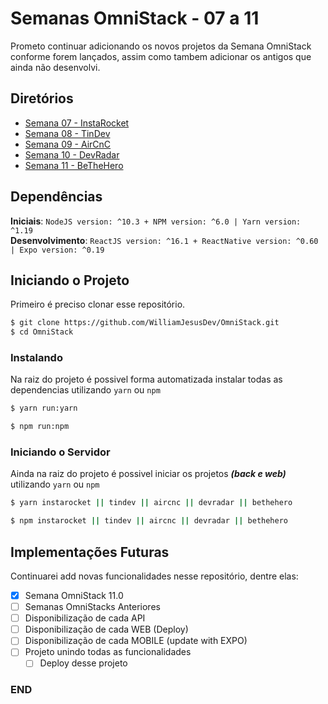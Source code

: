 # Semanas OmniStack - 07 a 11

Prometo continuar adicionando os novos projetos da Semana OmniStack conforme forem lançados, assim como tambem adicionar os antigos que ainda não desenvolvi.

## Diretórios

- [Semana 07 - InstaRocket](./InstaRocket)
- [Semana 08 - TinDev](./TinDev)
- [Semana 09 - AirCnC](./AirCnC)
- [Semana 10 - DevRadar](./DevRadar)
- [Semana 11 - BeTheHero](./BeTheHero)

## Dependências

**Iniciais**: `NodeJS version: ^10.3 + NPM version: ^6.0 | Yarn version: ^1.19` <br>
**Desenvolvimento**: `ReactJS version: ^16.1 + ReactNative version: ^0.60 | Expo version: ^0.19`

## Iniciando o Projeto

Primeiro é preciso clonar esse repositório.

```bash
$ git clone https://github.com/WilliamJesusDev/OmniStack.git
$ cd OmniStack
```

### Instalando

Na raiz do projeto é possivel forma automatizada instalar todas as dependencias utilizando `yarn` ou `npm`

```bash
$ yarn run:yarn

$ npm run:npm
```

### Iniciando o Servidor

Ainda na raiz do projeto é possivel iniciar os projetos **_(back e web)_**
utilizando `yarn` ou `npm`

```bash
$ yarn instarocket || tindev || aircnc || devradar || bethehero

$ npm instarocket || tindev || aircnc || devradar || bethehero
```

## Implementações Futuras

Continuarei add novas funcionalidades nesse repositório, dentre elas:

- [x] Semana OmniStack 11.0
- [ ] Semanas OmniStacks Anteriores
- [ ] Disponibilização de cada API
- [ ] Disponibilização de cada WEB (Deploy)
- [ ] Disponibilização de cada MOBILE (update with EXPO)
- [ ] Projeto unindo todas as funcionalidades
  - [ ] Deploy desse projeto

### END
